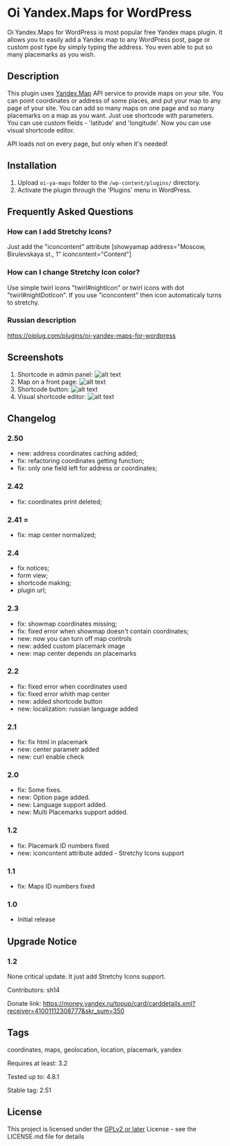 # Oi Yandex.Maps for WordPress
Oi Yandex.Maps for WordPress is most popular free Yandex maps plugin. It allows you to easily add a Yandex map to any WordPress post, page or custom post type by simply typing the address. You even able to put so many placemarks as you wish.

## Description

This plugin uses <a target="_blank" href="http://maps.yandex.com/">Yandex.Map</a> API service to provide maps on your site.
You can point coordinates or address of some places, and put your map to any page of your site.
You can add so many maps on one page and so many placemarks on a map as you want.
Just use shortcode with parameters. You can use custom fields - 'latitude' and 'longitude'.
Now you can use visual shortcode editor.

API loads not on every page, but only when it's needed! 

## Installation

1. Upload `oi-ya-maps` folder to the `/wp-content/plugins/` directory.
2. Activate the plugin through the 'Plugins' menu in WordPress.

## Frequently Asked Questions

### How can I add Stretchy Icons?

Just add the "iconcontent" attribute [showyamap address="Moscow, Birulevskaya st., 1" iconcontent="Content"]

### How can I change Stretchy Icon color?

Use simple twirl icons "twirl#nightIcon" or twirl icons with dot "twirl#nightDotIcon". If you use "iconcontent" then icon automaticaly turns to stretchy.

### Russian description
https://oiplug.com/plugins/oi-yandex-maps-for-wordpress

## Screenshots

1. Shortcode in admin panel: 
![alt text](screenshot-1.png)
2. Map on a front page: 
![alt text](screenshot-2.png) 
3. Shortcode button: 
![alt text](screenshot-3.png) 
4. Visual shortcode editor: 
![alt text](screenshot-4.png) 

## Changelog

### 2.50
* new: address coordinates caching added;
* fix: refactoring coordinates getting function;
* fix: only one field left for address or coordinates;
### 2.42
* fix: coordinates print deleted;
### 2.41 =
* fix: map center normalized;
### 2.4
* fix notices;
* form view;
* shortcode making;
* plugin url;
### 2.3
* fix: showmap coordinates missing;
* fix: fixed error when showmap doesn't contain coordinates;
* new: now you can turn off map controls
* new: added custom placemark image
* new: map center depends on placemarks
### 2.2
* fix: fixed error when coordinates used
* fix: fixed error whith map center
* new: added shortcode button
* new: localization: russian language added
### 2.1
* fix: fix html in placemark
* new: center parametr added
* new: curl enable check
### 2.0
* fix: Some fixes.
* new: Option page added.
* new: Language support added.
* new: Multi Placemarks support added.
### 1.2
* fix: Placemark ID numbers fixed
* new: iconcontent attribute added - Stretchy Icons support
### 1.1
* fix: Maps ID numbers fixed
### 1.0
* Initial release

## Upgrade Notice

### 1.2
None critical update. It just add Stretchy Icons support.

Contributors: sh14

Donate link: https://money.yandex.ru/topup/card/carddetails.xml?receiver=41001112308777&skr_sum=350

## Tags
coordinates, maps, geolocation, location, placemark, yandex

Requires at least: 3.2

Tested up to: 4.8.1

Stable tag: 2.51

## License
This project is licensed under the <a href="http://www.gnu.org/licenses/gpl-2.0.html">GPLv2 or later</a> License - see the LICENSE.md file for details

